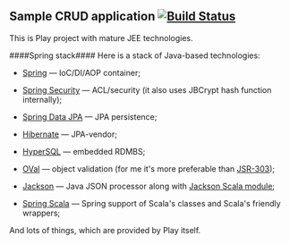 ## Sample CRUD application [![Build Status](https://travis-ci.org/nmartynenko/play-spring-style.png?branch=master)](https://travis-ci.org/nmartynenko/play-spring-style)

This is Play project with mature JEE technologies.

####Spring stack####
Here is a stack of Java-based technologies:

- [Spring](http://www.springsource.org/) &mdash; IoC/DI/AOP container;

- [Spring Security](http://www.springsource.org/spring-security/) &mdash; ACL/security (it also uses JBCrypt hash function internally);

- [Spring Data JPA](http://www.springsource.org/spring-data/jpa) &mdash; JPA persistence;

- [Hibernate](http://www.hibernate.org/) &mdash; JPA-vendor;

- [HyperSQL](http://hsqldb.org/) &mdash; embedded RDMBS;

- [OVal](http://oval.sourceforge.net/) &mdash; object validation (for me it's more preferable than [JSR-303](http://jcp.org/en/jsr/detail?id=303));

- [Jackson](http://jackson.codehaus.org/) &mdash; Java JSON processor along with [Jackson Scala module](https://github.com/FasterXML/jackson-module-scala);

- [Spring Scala](https://github.com/spring-projects/spring-scala) &mdash; Spring support of Scala's classes and Scala's friendly wrappers;

And lots of things, which are provided by Play itself.